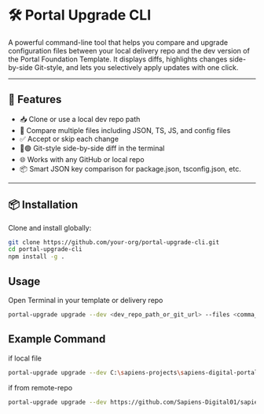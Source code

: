 # 🛠️ Portal Upgrade CLI

A powerful command-line tool that helps you compare and upgrade configuration files between your local delivery repo and the dev version of the Portal Foundation Template. It displays diffs, highlights changes side-by-side Git-style, and lets you selectively apply updates with one click.

---

## 🚀 Features

- 📥 Clone or use a local dev repo path
- 📄 Compare multiple files including JSON, TS, JS, and config files
- ✅ Accept or skip each change
- 🔴🟢 Git-style side-by-side diff in the terminal
- 🌐 Works with any GitHub or local repo
- 📦 Smart JSON key comparison for package.json, tsconfig.json, etc.

---

## 📦 Installation

Clone and install globally:

```bash
git clone https://github.com/your-org/portal-upgrade-cli.git
cd portal-upgrade-cli
npm install -g .
```
## Usage
Open Terminal in your template or delivery repo

```bash
portal-upgrade upgrade --dev <dev_repo_path_or_git_url> --files <comma_separated_files>
```
## Example Command
if local file
```bash
portal-upgrade upgrade --dev C:\sapiens-projects\sapiens-digital-portal --files ./apps/agent-portal/next.config.js
```
if from remote-repo
```bash
portal-upgrade upgrade --dev https://github.com/Sapiens-Digital01/sapiens-digital-portal.git --files ./apps/agent-portal/next.config.js
```
